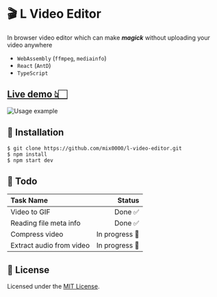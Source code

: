 # 🎬 L Video Editor

In browser video editor which can make _**magick**_ without uploading your video anywhere
- `WebAssembly` (`ffmpeg`, `mediainfo`)
- `React` (`AntD`)
- `TypeScript`

## [Live demo 👆🏻](https://lookarious.xyz)
![Usage example](https://media.giphy.com/media/QQZ4MFFMqsZ5pp7Kkf/giphy.gif)

## 🚀 Installation
```shell
$ git clone https://github.com/mix0000/l-video-editor.git
$ npm install
$ npm start dev
```

## 📝 Todo
| Task Name                     |         Status | 
|:------------------------------|---------------:|
| Video to GIF                  |         Done ✅ |
| Reading file meta info        |         Done ✅ |
| Compress video                | In progress 🔨 |
| Extract audio from video      | In progress 🔨 |

## 📜 License
Licensed under the [MIT License](https://github.com/mix0000/l-video-editor/blob/main/LICENSE).